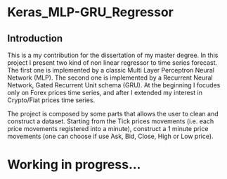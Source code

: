 # Keras_MLP-GRU_Regressor

## Introduction
This is a my contribution for the dissertation of my master degree. In this project I present two kind of non linear regressor to time series forecast. The first one 
is implemented by a classic Multi Layer Perceptron Neural Network (MLP). The second one is implemented by a 
Recurrent Neural Network, Gated Recurrent Unit schema (GRU).
At the beginning I focudes only on Forex prices time series, and after I extended my interest in Crypto/Fiat prices time series.

The project is composed by some parts that allows the user to clean and construct a dataset. Starting from the Tick prices movements (i.e. each price movements registered into a minute), construct a 1 minute price movements (one can choose if use Ask, Bid, Close, High or Low price). 

# Working in progress...
